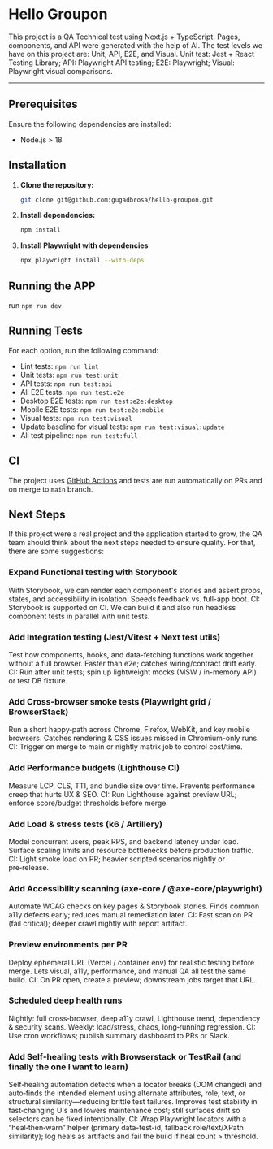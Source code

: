 # Hello Groupon

This project is a QA Technical test using Next.js + TypeScript.
Pages, components, and API were generated with the help of AI.
The test levels we have on this project are: Unit, API, E2E, and Visual.
Unit test: Jest + React Testing Library;
API: Playwright API testing;
E2E: Playwright;
Visual: Playwright visual comparisons.

---

## Prerequisites

Ensure the following dependencies are installed:

- Node.js > 18

## Installation

1. **Clone the repository:**

   ```bash
   git clone git@github.com:gugadbrosa/hello-groupon.git
   ```

2. **Install dependencies:**

   ```bash
   npm install
   ```

3. **Install Playwright with dependencies**

   ```bash
   npx playwright install --with-deps
   ```

## Running the APP

run `npm run dev`

## Running Tests

For each option, run the following command:

- Lint tests: `npm run lint`
- Unit tests: `npm run test:unit`
- API tests: `npm run test:api`
- All E2E tests: `npm run test:e2e`
- Desktop E2E tests: `npm run test:e2e:desktop`
- Mobile E2E tests: `npm run test:e2e:mobile`
- Visual tests: `npm run test:visual`
- Update baseline for visual tests: `npm run test:visual:update`
- All test pipeline: `npm run test:full`

## CI

The project uses [GitHub Actions](https://docs.github.com/en/actions) and tests are run automatically on PRs and on merge to `main` branch.

## Next Steps
If this project were a real project and the application started to grow, the QA team should think about the next steps needed to ensure quality. For that, there are some suggestions:

### Expand Functional testing with Storybook
With Storybook, we can render each component's stories and assert props, states, and accessibility in isolation. 
Speeds feedback vs. full-app boot. 
CI: Storybook is supported on CI. We can build it and also run headless component tests in parallel with unit tests.

### Add Integration testing (Jest/Vitest + Next test utils)
Test how components, hooks, and data-fetching functions work together without a full browser.
Faster than e2e; catches wiring/contract drift early.
CI: Run after unit tests; spin up lightweight mocks (MSW / in-memory API) or test DB fixture.

### Add Cross-browser smoke tests (Playwright grid / BrowserStack)
Run a short happy‑path across Chrome, Firefox, WebKit, and key mobile browsers.
Catches rendering & CSS issues missed in Chromium-only runs.
CI: Trigger on merge to main or nightly matrix job to control cost/time.

### Add Performance budgets (Lighthouse CI)
Measure LCP, CLS, TTI, and bundle size over time.
Prevents performance creep that hurts UX & SEO.
CI: Run Lighthouse against preview URL; enforce score/budget thresholds before merge.

### Add Load & stress tests (k6 / Artillery)
Model concurrent users, peak RPS, and backend latency under load.
Surface scaling limits and resource bottlenecks before production traffic.
CI: Light smoke load on PR; heavier scripted scenarios nightly or pre‑release.

### Add Accessibility scanning (axe-core / @axe-core/playwright)
Automate WCAG checks on key pages & Storybook stories.
Finds common a11y defects early; reduces manual remediation later.
CI: Fast scan on PR (fail critical); deeper crawl nightly with report artifact.

### Preview environments per PR
Deploy ephemeral URL (Vercel / container env) for realistic testing before merge.
Lets visual, a11y, performance, and manual QA all test the same build.
CI: On PR open, create a preview; downstream jobs target that URL.

### Scheduled deep health runs
Nightly: full cross‑browser, deep a11y crawl, Lighthouse trend, dependency & security scans.
Weekly: load/stress, chaos, long‑running regression.
CI: Use cron workflows; publish summary dashboard to PRs or Slack.

### Add Self‑healing tests with Browserstack or TestRail (and finally the one I want to learn)
Self‑healing automation detects when a locator breaks (DOM changed) and auto‑finds the intended element using alternate attributes, role, text, or structural similarity—reducing brittle test failures.
Improves test stability in fast‑changing UIs and lowers maintenance cost; still surfaces drift so selectors can be fixed intentionally.
CI: Wrap Playwright locators with a “heal‑then‑warn” helper (primary data-test-id, fallback role/text/XPath similarity); log heals as artifacts and fail the build if heal count > threshold.
